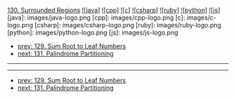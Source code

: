 [130. Surrounded Regions](https://leetcode.com/problems/surrounded-regions/)
[![java]](https://github.com/leetcode-study-group/leetcode-java-solutions/blob/master/130-surrounded-regions.md)
[![cpp]](https://github.com/leetcode-study-group/leetcode-cpp-solutions/blob/master/130-surrounded-regions.md)
[![c]](https://github.com/leetcode-study-group/leetcode-c-solutions/blob/master/130-surrounded-regions.md)
[![csharp]](https://github.com/leetcode-study-group/leetcode-csharp-solutions/blob/master/130-surrounded-regions.md)
[![ruby]](https://github.com/leetcode-study-group/leetcode-ruby-solutions/blob/master/130-surrounded-regions.md)
[![python]](https://github.com/leetcode-study-group/leetcode-python-solutions/blob/master/130-surrounded-regions.md)
[![js]](https://github.com/leetcode-study-group/leetcode-js-solutions/blob/master/130-surrounded-regions.md)
[java]: images/java-logo.png
[cpp]: images/cpp-logo.png
[c]: images/c-logo.png
[csharp]: images/csharp-logo.png
[ruby]: images/ruby-logo.png
[python]: images/python-logo.png
[js]: images/js-logo.png

- [prev: 129. Sum Root to Leaf Numbers](129-sum-root-to-leaf-numbers.md)
- [next: 131. Palindrome Partitioning](131-palindrome-partitioning.md)

---


---

- [prev: 129. Sum Root to Leaf Numbers](129-sum-root-to-leaf-numbers.md)
- [next: 131. Palindrome Partitioning](131-palindrome-partitioning.md)
